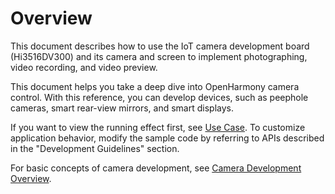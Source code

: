 # Overview<a name="EN-US_TOPIC_0000001055101239"></a>

This document describes how to use the IoT camera development board \(Hi3516DV300\) and its camera and screen to implement photographing, video recording, and video preview.

This document helps you take a deep dive into OpenHarmony camera control. With this reference, you can develop devices, such as peephole cameras, smart rear-view mirrors, and smart displays.

If you want to view the running effect first, see  [Use Case](use-case-5.md). To customize application behavior, modify the sample code by referring to APIs described in the "Development Guidelines" section.

For basic concepts of camera development, see  [Camera Development Overview](../subsystems/overview.md).

